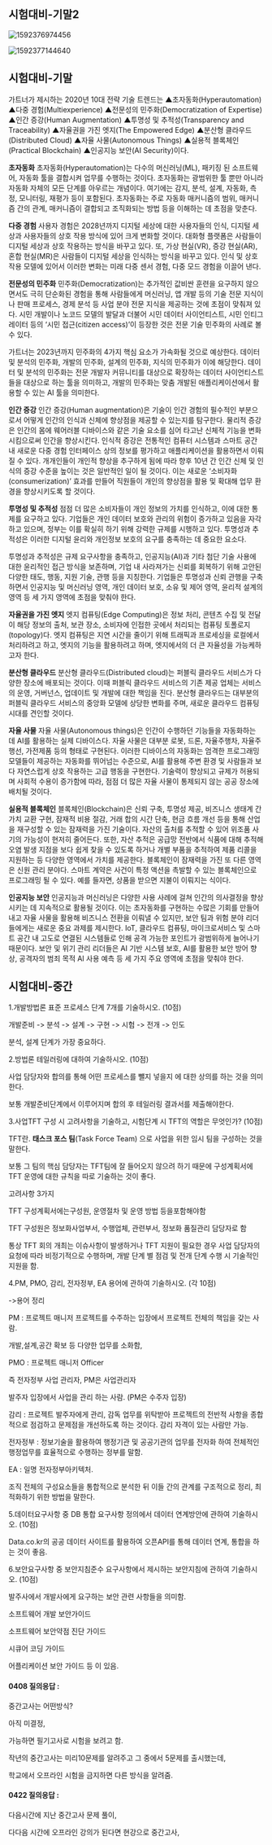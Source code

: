 ## 시험대비-기말2

![1592376974456](assets/1592376974456.png)

![1592377144640](assets/1592377144640.png)







## 시험대비-기말



  가트너가 제시하는 2020년 10대 전략 기술 트렌드는 ▲초자동화(Hyperautomation) ▲다중 경험(Multiexperience) ▲전문성의 민주화(Democratization of Expertise) ▲인간 증강(Human Augmentation) ▲투명성 및 추적성(Transparency and Traceability) ▲자율권을 가진 엣지(The Empowered Edge) ▲분산형 클라우드(Distributed Cloud) ▲자율 사물(Autonomous Things) ▲실용적 블록체인(Practical Blockchain) ▲인공지능 보안(AI Security)이다. 

**초자동화**
초자동화(Hyperautomation)는 다수의 머신러닝(ML), 패키징 된 소프트웨어, 자동화 툴을 결합시켜 업무를 수행하는 것이다. 초자동화는 광범위한 툴 뿐만 아니라 자동화 자체의 모든 단계를 아우르는 개념이다. 여기에는 감지, 분석, 설계, 자동화, 측정, 모니터링, 재평가 등이 포함된다. 초자동화는 주로 자동화 매커니즘의 범위, 매커니즘 간의 관계, 매커니즘이 결합되고 조직화되는 방법 등을 이해하는 데 초점을 맞춘다.

**다중 경험**
사용자 경험은 2028년까지 디지털 세상에 대한 사용자들의 인식, 디지털 세상과 사용자들의 상호 작용 방식에 있어 크게 변화할 것이다. 대화형 플랫폼은 사람들이 디지털 세상과 상호 작용하는 방식을 바꾸고 있다. 또, 가상 현실(VR), 증강 현실(AR), 혼합 현실(MR)은 사람들이 디지털 세상을 인식하는 방식을 바꾸고 있다. 인식 및 상호 작용 모델에 있어서 이러한 변화는 미래 다중 센서 경험, 다중 모드 경험을 이끌어 낸다.

**전문성의 민주화**
민주화(Democratization)는 추가적인 값비싼 훈련을 요구하지 않으면서도 극히 단순화된 경험을 통해 사람들에게 머신러닝, 앱 개발 등의 기술 전문 지식이나 판매 프로세스, 경제 분석 등 사업 분야 전문 지식을 제공하는 것에 초점이 맞춰져 있다. 시민 개발이나 노코드 모델의 발달과 더불어 시민 데이터 사이언티스트, 시민 인티그레이터 등의 ‘시민 접근(citizen access)’이 등장한 것은 전문 기술 민주화의 사례로 볼 수 있다.

가트너는 2023년까지 민주화의 4가지 핵심 요소가 가속화될 것으로 예상한다. 데이터 및 분석의 민주화, 개발의 민주화, 설계의 민주화, 지식의 민주화가 이에 해당한다. 데이터 및 분석의 민주화는 전문 개발자 커뮤니티를 대상으로 확장하는 데이터 사이언티스트들을 대상으로 하는 툴을 의미하고, 개발의 민주화는 맞춤 개발된 애플리케이션에서 활용할 수 있는 AI 툴을 의미한다. 

**인간 증강**
인간 증강(Human augmentation)은 기술이 인간 경험의 필수적인 부분으로서 어떻게 인간의 인식과 신체에 향상점을 제공할 수 있는지를 탐구한다. 물리적 증강은 인간의 몸에 웨어러블 디바이스와 같은 기술 요소를 심어 타고난 신체적 기능을 변화시킴으로써 인간을 향상시킨다. 인식적 증강은 전통적인 컴퓨터 시스템과 스마트 공간 내 새로운 다중 경험 인터페이스 상의 정보를 평가하고 애플리케이션을 활용하면서 이뤄질 수 있다. 개개인들이 개인적 향상을 추구하게 됨에 따라 향후 10년 간 인간 신체 및 인식의 증강 수준을 높이는 것은 일반적인 일이 될 것이다. 이는 새로운 ‘소비자화(consumerization)’ 효과를 만들어 직원들이 개인의 향상점을 활용 및 확대해 업무 환경을 향상시키도록 할 것이다.

**투명성 및 추적성**
점점 더 많은 소비자들이 개인 정보의 가치를 인식하고, 이에 대한 통제를 요구하고 있다. 기업들은 개인 데이터 보호와 관리의 위험이 증가하고 있음을 자각하고 있으며, 정부는 이를 확실히 하기 위해 강력한 규제를 시행하고 있다. 투명성과 추적성은 이러한 디지털 윤리와 개인정보 보호의 요구를 충족하는 데 중요한 요소다.

투명성과 추적성은 규제 요구사항을 충족하고, 인공지능(AI)과 기타 첨단 기술 사용에 대한 윤리적인 접근 방식을 보존하며, 기업 내 사라져가는 신뢰를 회복하기 위해 고안된 다양한 태도, 행동, 지원 기술, 관행 등을 지칭한다. 기업들은 투명성과 신뢰 관행을 구축하면서 인공지능 및 머신러닝 영역, 개인 데이터 보호, 소유 및 제어 영역, 윤리적 설계의 영역 등 세 가지 영역에 초점을 맞춰야 한다.

**자율권을 가진 엣지**
엣지 컴퓨팅(Edge Computing)은 정보 처리, 콘텐츠 수집 및 전달이 해당 정보의 출처, 보관 장소, 소비자에 인접한 곳에서 처리되는 컴퓨팅 토폴로지(topology)다. 엣지 컴퓨팅은 지연 시간을 줄이기 위해 트래픽과 프로세싱을 로컬에서 처리하려고 하고, 엣지의 기능을 활용하려고 하며, 엣지에서의 더 큰 자율성을 가능케하고자 한다.

**분산형 클라우드**
분산형 클라우드(Distributed cloud)는 퍼블릭 클라우드 서비스가 다양한 장소에 배포되는 것이다. 이때 퍼블릭 클라우드 서비스의 기존 제공 업체는 서비스의 운영, 거버넌스, 업데이트 및 개발에 대한 책임을 진다. 분산형 클라우드는 대부분의 퍼블릭 클라우드 서비스의 중앙화 모델에 상당한 변화를 주며, 새로운 클라우드 컴퓨팅 시대를 견인할 것이다.

**자율 사물**
자율 사물(Autonomous things)은 인간이 수행하던 기능들을 자동화하는 데 AI를 활용하는 실제 디바이스다. 자율 사물은 대부분 로봇, 드론, 자율주행차, 자율주행선, 가전제품 등의 형태로 구현된다. 이러한 디바이스의 자동화는 엄격한 프로그래밍 모델들이 제공하는 자동화를 뛰어넘는 수준으로, AI를 활용해 주변 환경 및 사람들과 보다 자연스럽게 상호 작용하는 고급 행동을 구현한다. 기술력이 향상되고 규제가 허용되며 사회적 수용이 증가함에 따라, 점점 더 많은 자율 사물이 통제되지 않는 공공 장소에 배치될 것이다.

**실용적 블록체인**
블록체인(Blockchain)은 신뢰 구축, 투명성 제공, 비즈니스 생태계 간 가치 교환 구현, 잠재적 비용 절감, 거래 합의 시간 단축, 현금 흐름 개선 등을 통해 산업을 재구성할 수 있는 잠재력을 가진 기술이다. 자산의 출처를 추적할 수 있어 위조품 사기의 가능성이 현저히 줄어든다. 또한, 자산 추적은 공급망 전반에서 식품에 대해 추적해 오염 발생 지점을 보다 쉽게 찾을 수 있도록 하거나 개별 부품을 추적하여 제품 리콜을 지원하는 등 다양한 영역에서 가치를 제공한다. 블록체인이 잠재력을 가진 또 다른 영역은 신원 관리 분야다. 스마트 계약은 사건이 특정 액션을 촉발할 수 있는 블록체인으로 프로그래밍 될 수 있다. 예를 들자면, 상품을 받으면 지불이 이뤄지는 식이다.

**인공지능 보안**
인공지능과 머신러닝은 다양한 사용 사례에 걸쳐 인간의 의사결정을 향상시키는 데 지속적으로 활용될 것이다. 이는 초자동화를 구현하는 수많은 기회를 만들어내고 자율 사물을 활용해 비즈니스 전환을 이뤄낼 수 있지만, 보안 팀과 위험 분야 리더들에게는 새로운 중요 과제를 제시한다. IoT, 클라우드 컴퓨팅, 마이크로서비스 및 스마트 공간 내 고도로 연결된 시스템들로 인해 공격 가능한 포인트가 광범위하게 늘어나기 때문이다. 보안 및 위기 관리 리더들은 AI 기반 시스템 보호, AI를 활용한 보안 방어 향상, 공격자의 범죄 목적 AI 사용 예측 등 세 가지 주요 영역에 초점을 맞춰야 한다.

  



## 시험대비-중간

1.개발방법론 표준 프로세스 단계 7개를 기술하시오. (10점)

개발준비 -> 분석 -> 설계 -> 구현 -> 시험 -> 전개 -> 인도

분석, 설계 단계가 가장 중요하다.



2.방법론 테일러링에 대하여 기술하시오. (10점)

사업 담당자와 합의를 통해 어떤 프로세스를 뺄지 넣을지 에 대한 상의를 하는 것을 의미한다.

보통 개발준비단계에서 이루어지며 합의 후 테일러링 결과서를 제출해야한다.



3.사업TFT 구성 시 고려사항을 기술하고, 시험단계 시 TFT의 역할은 무엇인가? (10점)

TFT란. **태스크 포스 팀**(Task Force Team) 으로 사업을 위한 임시 팀을 구성하는 것을 말한다.

보통 그 팀의 핵심 담당자는 TFT팀에 잘 들어오지 않으려 하기 때문에 구성계획서에 TFT 운영에 대한 규칙을 따로 기술하는 것이 좋다.



고려사항 3가지

TFT 구성계획서에는구성원, 운영절차 및 운영 방법 등을포함해야함

TFT 구성원은 정보화사업부서, 수행업체, 관련부서, 정보화 품질관리 담당자로 함

통상 TFT 회의 개최는 이슈사항이 발생하거나 TFT 지원이 필요한 경우 사업 담당자의 요청에 따라 비정기적으로 수행하며, 개발 단계 별 점검 및 전개 단계 수행 시 기술적인 지원을 함.







4.PM, PMO, 감리, 전자정부, EA 용어에 관하여 기술하시오. (각 10점)

->용어 정리

PM : 프로젝트 매니저 프로젝트를 수주하는 입장에서 프로젝트 전체의 책임을 갖는 사람.

개발,설계,공간 확보 등 다양한 업무를 소화함, 



PMO : 프로젝트 매니저 Officer 

즉 전자정부 사업 관리자, PM은 사업관리자

발주자 입장에서 사업을 관리 하는 사람. (PM은 수주자 입장)



감리 : 프로젝트 발주자에게 관리, 감독 업무를 위탁받아 프로젝트의 전반적 사항을 종합적으로 점검하고 문제점을 개선하도록 하는 것이다. 감리 자격이 있는 사람만 가능.



전자정부 : 정보기술을 활용하여 행정기관 및 공공기관의 업무를 전자화 하여 전체적인 행정업무를 효율적으로 수행하는 정부를 말함.



EA : 일명 전자정부아키텍처.

조직 전체의 구성요소들을 통합적으로 분석한 뒤 이들 간의 관계를 구조적으로 정리, 최적화하기 위한 방법을 말한다.



5.데이터요구사항 중 DB 통합 요구사항 정의에서 데이터 연계방안에 관하여 기술하시오. (10점)

Data.co.kr의 공공 데이터 사이트를 활용하여 오픈API를 통해 데이터 연계, 통합을 하는 것이 좋음.



6.보안요구사항 중 보안지침준수 요구사항에서 제시하는 보안지침에 관하여 기술하시오. (10점) 

발주사에서 개발사에게 요구하는 보안 관련 사항들을 의미함.



소프트웨어 개발 보안가이드

소프트웨어 보안약점 진단 가이드

시큐어 코딩 가이드

어플리케이션 보안 가이드 등 이 있음.



#### 0408 질의응답 :

 중간고사는 어떤방식?

아직 미결정, 

가능하면 필기고사로 시험을 보려고 함.



작년의 중간고사는 미리10문제를 알려주고 그 중에서 5문제를 출시했는데, 

학교에서 오프라인 시험을 금지하면 다른 방식을 알려줌.





#### 0422 질의응답 :



다음시간에 지난 중간고사 문제 풀이,



다다음 시간에 오프라인 강의가 된다면 현강으로 중간고사,

